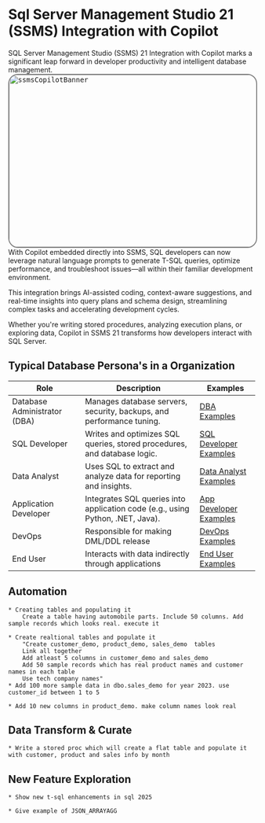 # Sql Server Management Studio 21 (SSMS) Integration with Copilot

SQL Server Management Studio (SSMS) 21 Integration with Copilot marks a significant leap forward in developer productivity and intelligent database management.
<kbd> 
<img width="572" height="350" alt="ssmsCopilotBanner"  src="https://github.com/user-attachments/assets/4b30e685-c1b7-44f0-856a-d70766ecd7d0" style="border: 2px solid grey;border-radius: 20px;"/>
</kbd> 
With Copilot embedded directly into SSMS, SQL developers can now leverage natural language prompts to generate T-SQL queries, optimize performance, and troubleshoot issues—all within their familiar development environment. 

This integration brings AI-assisted coding, context-aware suggestions, and real-time insights into query plans and schema design, streamlining complex tasks and accelerating development cycles. 

Whether you're writing stored procedures, analyzing execution plans, or exploring data, Copilot in SSMS 21 transforms how developers interact with SQL Server.


## Typical Database Persona's in a Organization

| Role                        | Description                                                                                  | Examples                                                                                   |
|-----------------------------|----------------------------------------------------------------------------------------------|--------------------------------------------------------------------------------------------|
| Database Administrator (DBA)| Manages database servers, security, backups, and performance tuning.                         | [DBA Examples](./1_DBA/README.md)                                                            |
| SQL Developer               | Writes and optimizes SQL queries, stored procedures, and database logic.                     | [SQL Developer Examples](./2_SQL_Developer/README.md)                                         |
| Data Analyst                | Uses SQL to extract and analyze data for reporting and insights.                             | [Data Analyst Examples](./3_Data_Analyst/README.md)                                           |
| Application Developer       | Integrates SQL queries into application code (e.g., using Python, .NET, Java).               | [App Developer Examples](./ApplicationDeveloper/README.md)                                 |
| DevOps                      | Responsible for making DML/DDL release                                                       | [DevOps Examples](./4_DevOps/README.md)                                                      |
| End User                    | Interacts with data indirectly through applications                                          | [End User Examples](./EndUser/README.md)



## Automation 
	* Creating tables and populating it
		Create a table having automobile parts. Include 50 columns. Add sample records which looks real. execute it

	* Create realtional tables and populate it
		"Create customer_demo, product_demo, sales_demo  tables
		Link all together
		Add atleast 5 columns in customer_demo and sales_demo
		Add 50 sample records which has real product names and customer names in each table
		Use tech company names"
	* Add 100 more sample data in dbo.sales_demo for year 2023. use customer_id between 1 to 5

	* Add 10 new columns in product_demo. make column names look real


## Data Transform & Curate
	* Write a stored proc which will create a flat table and populate it with customer, product and sales info by month

## New Feature Exploration
	* Show new t-sql enhancements in sql 2025	
	
	* Give example of JSON_ARRAYAGG
